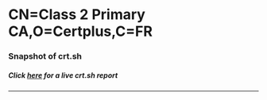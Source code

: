 # CN=Class 2 Primary CA,O=Certplus,C=FR
### Snapshot of crt.sh
##### Click [here](https://crt.sh/?q=Serial_0E322F0645FE10255B07F0B78BAC361A) for a live crt.sh report

---
